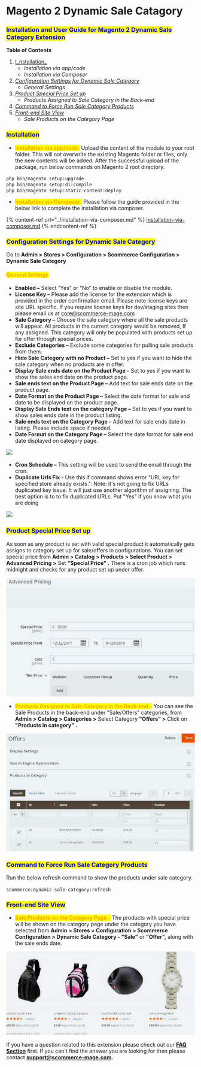 # Magento 2 Dynamic Sale Catagory

### <mark style="color:blue;">Installation and User Guide for Magento 2 Dynamic Sale Category Extension</mark>

**Table of Contents**

1. [I_nstallation_ ](magento-2-dynamic-sale-catagory.md#\_bookmark0)
   * _Installation via app/code_&#x20;
   * _Installation via Composer_
2. [_Configuration Settings for Dynamic Sale Category_ ](magento-2-dynamic-sale-catagory.md#\_bookmark3)
   * _General Settings_&#x20;
3. [_Product Special Price Set up_ ](magento-2-dynamic-sale-catagory.md#product-special-price-set-up)
   * _Products Assigned to Sale Category in the Back-end_&#x20;
4. [_Command to Force Run Sale Category Products_ ](magento-2-dynamic-sale-catagory.md#command-to-force-run-sale-category-products)
5. [_Front-end Site View_ ](magento-2-dynamic-sale-catagory.md#\_bookmark8)
   * _Sale Products on the Category Page_&#x20;

### <mark style="color:blue;">Installation</mark> <a href="#_bookmark0" id="_bookmark0"></a>

* <mark style="color:orange;">**Installation via app/code:**</mark> Upload the content of the module to your root folder. This will not overwrite the existing Magento folder or files, only the new contents will be added. After the successful upload of the package, run below commands on Magento 2 root directory.

```
php bin/magento setup:upgrade
php bin/magento setup:di:compile
php bin/magento setup:static-content:deploy
```

* <mark style="color:orange;">**Installation via Composer:**</mark> Please follow the guide provided in the below link to complete the installation via composer.

{% content-ref url="../installation-via-composer.md" %}
[installation-via-composer.md](../installation-via-composer.md)
{% endcontent-ref %}

### <mark style="color:blue;">Configuration Settings for Dynamic Sale Category</mark> <a href="#_bookmark3" id="_bookmark3"></a>

Go to **Admin > Stores > Configuration > Scommerce Configuration > Dynamic Sale Category**

#### <mark style="color:orange;">General Settings</mark> <a href="#_bookmark4" id="_bookmark4"></a>

* **Enabled –** Select “Yes” or “No” to enable or disable the module.
* **License Key –** Please add the license for the extension which is provided in the order confirmation email. Please note license keys are site URL specific. If you require license keys for dev/staging sites then please email us at [core@scommerce-mage.com](mailto:core@scommerce-mage.com)
* **Sale Category –** Choose the sale category where all the sale products will appear. All products in the current category would be removed, If any assigned. This category will only be populated with products set up for offer through special prices.
* **Exclude Categories –** Exclude some categories for pulling sale products from them.
* **Hide Sale Category with no Product –** Set to yes if you want to hide the sale category when no products are in offer.
* **Display Sale ends date on the Product Page –** Set to yes if you want to show the sales end date on the product page.
* **Sale ends text on the Product Page –** Add text for sale ends date on the product page.
* **Date Format on the Product Page –** Select the date format for sale end date to be displayed on the product page.
* **Display Sale Ends text on the category Page –** Set to yes if you want to show sales ends date in the product listing.
* **Sale ends text on the Category Page –** Add text for sale ends date in listing. Please include space if needed.
* **Date Format on the Category Page –** Select the date format for sale end date displayed on category page.

![](../../.gitbook/assets/general\_dynamicsale.png)



* **Cron Schedule –** This setting will be used to send the email through the cron.
* **Duplicate Urls Fix -** Use this if command shows error "URL key for specified store already exists.". Note: it's not going to fix URLs duplicated key issue. It will just use another algorithm of assigning. The best option is to to fix duplicated URLs. Put "Yes" if you know what you are doing

![](../../.gitbook/assets/dynamicsale\_cron.png)

### <mark style="color:blue;">**Product Special Price Set up**</mark>&#x20;

&#x20;As soon as any product is set with valid special product it automatically gets assigns to category set up for sale/offers in configurations. You can set special price from **Admin > Catalog > Products > Select Product > Advanced Pricing >** Set **"Special Price" .** There is a cron job which runs midnight and checks for any product set up under offer.

![](../../.gitbook/assets/dynamicsaleenhance.jpg)

* <mark style="color:orange;">**Products Assigned to Sale Category in the Back-end -**</mark> You can see the Sale Products in the back-end under "Sale/Offers" categories, from **Admin > Catalog > Categories >** Select Category **"Offers" >** Click on **"Products in category" .**

![](../../.gitbook/assets/dynamicsaleenhance3.jpg)

### <mark style="color:blue;">**Command to Force Run Sale Category Products**</mark>&#x20;

Run the below refresh command to show the products under sale category.

&#x20;`scommerce:dynamic-sale-category:refresh`

### <mark style="color:blue;">Front-end Site View</mark> <a href="#_bookmark8" id="_bookmark8"></a>

* <mark style="color:orange;">**Sale Products on the Category Page -**</mark> The products with special price will be shown on the category page under the category you have selected from **Admin > Stores > Configuration > Scommerce Configuration > Dynamic Sale Category - "Sale"** or **"Offer",** along with the sale ends date.

![](../../.gitbook/assets/dynamicsaleenhance4.jpg)

If you have a question related to this extension please check out our [**FAQ Section**](https://www.scommerce-mage.com/magento-2-dynamic-sale-category.html#faq) first. If you can't find the answer you are looking for then please contact [**support@scommerce-mage.com**](mailto:core@scommerce-mage.com)**.**

